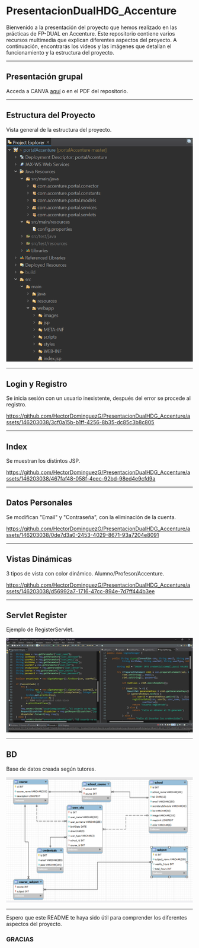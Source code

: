 # PresentacionDualHDG_Accenture

Bienvenido a la presentación del proyecto que hemos realizado en las prácticas de FP-DUAL en Accenture. Este repositorio contiene varios recursos multimedia que explican diferentes aspectos del proyecto. A continuación, encontrarás los videos y las imágenes que detallan el funcionamiento y la estructura del proyecto.

---

## Presentación grupal

Acceda a CANVA [aquí](https://www.canva.com/design/DAGGN6EK2kc/HYAimlMYs5RSJxU7h1lwqw/view?utm_content=DAGGN6EK2kc&utm_campaign=designshare&utm_medium=link&utm_source=editor) o en el PDF del repositorio.



---

## Estructura del Proyecto

Vista general de la estructura del proyecto.


<p align="center">
  <img src="https://github.com/HectorDominguezG/PresentacionDualHDG_Accenture/blob/main/estructura.png" alt="Estructura del Proyecto" width="600">
</p>

---

## Login y Registro

Se inicia sesión con un usuario inexistente, después del error se procede al registro.


https://github.com/HectorDominguezG/PresentacionDualHDG_Accenture/assets/146203038/3cf0a15b-b1ff-4256-8b35-dc85c3b8c805



---
## Index

Se muestran los distintos JSP.





https://github.com/HectorDominguezG/PresentacionDualHDG_Accenture/assets/146203038/467faf48-058f-4eec-92bd-98ed4e9cfd9a






---

## Datos Personales

Se modifican "Email" y "Contraseña", con la eliminación de la cuenta.



https://github.com/HectorDominguezG/PresentacionDualHDG_Accenture/assets/146203038/0de7d3a0-2453-4029-8671-93a7204e8091




---

## Vistas Dinámicas

3 tipos de vista con color dinámico. Alumno/Profesor/Accenture.



https://github.com/HectorDominguezG/PresentacionDualHDG_Accenture/assets/146203038/d56992a7-1716-47cc-894e-7d7ff444b3ee



---

## Servlet Register

Ejemplo de RegisterServlet.

<p align="center">
  <img src="https://github.com/HectorDominguezG/PresentacionDualHDG_Accenture/blob/main/RegisterServlet2.jpeg" alt="Servlet Register" width="600">
</p>


---

## BD

Base de datos creada según tutores.

<p align="center">
  <img src="https://github.com/HectorDominguezG/PresentacionDualHDG_Accenture/blob/main/portal_bd.png" alt="Servlet Login" width="600">
</p>

---

Espero que este README te haya sido útil para comprender los diferentes aspectos del proyecto.

### GRACIAS
